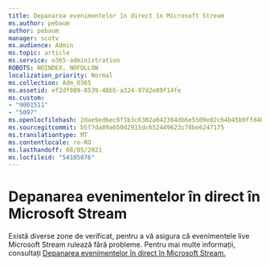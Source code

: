 ```yaml
---
title: Depanarea evenimentelor în direct în Microsoft Stream
ms.author: pebaum
author: pebaum
manager: scotv
ms.audience: Admin
ms.topic: article
ms.service: o365-administration
ROBOTS: NOINDEX, NOFOLLOW
localization_priority: Normal
ms.collection: Adm_O365
ms.assetid: ef2df989-8539-48b5-a324-97d2e09f14fe
ms.custom:
- "9001511"
- "5097"
ms.openlocfilehash: 2dae9ed6ec8f1b3c6302a042364db6e5509e02c64b45b9ffd4bdf567fdd97298
ms.sourcegitcommit: b5f7da89a650d2915dc652449623c78be6247175
ms.translationtype: MT
ms.contentlocale: ro-RO
ms.lasthandoff: 08/05/2021
ms.locfileid: "54105076"
---
```

# <a name="troubleshooting-live-events-in-microsoft-stream"></a>Depanarea evenimentelor în direct în Microsoft Stream

Există diverse zone de verificat, pentru a vă asigura că evenimentele live Microsoft Stream rulează fără probleme. Pentru mai multe informații, consultați [Depanarea evenimentelor în direct în Microsoft Stream.](/stream/live-event-troubleshooting)
